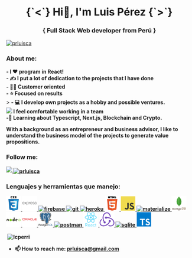 <h1 align="center"> {`<`} Hi👋, I'm Luis Pérez {`>`} </h1>
<h3 align="center">{ Full Stack Web developer from Perú }</h3>

<p align="left"> <a href="https://twitter.com/prluisca" target="blank"><img src="https://img.shields.io/twitter/follow/prluisca?logo=twitter&style=for-the-badge" alt="prluisca" /></a> </p>

<h3 align="left">About me:</h3>

<b>- I ❤️ program in React!</b><br/>
<b>- ✍️ I put a lot of dedication to the projects that I have done</b><br/>
<b>- 👨🏻 Customer oriented </b><br/>
<b>- ⭐️ Focused on results </b><br/>>
  <b>- 💻 I develop own projects as a hobby and possible ventures.</b><br/>
<b><img src="https://media.giphy.com/media/LnQjpWaON8nhr21vNW/giphy.gif" width="30"> I feel comfortable working in a team</b><br/>
<b>-🌱 Learning about Typescript, Next.js, Blockchain and Crypto.
<p><b>With a background as an entrepreneur and business advisor, I like to understand the business model of the projects to generate value propositions.</b></p>

<h3 align="left">Follow me:</h3>
<p align="left">
<a href="https://www.linkedin.com/in/luisperez-fullstack/" target="blank">
  <img src="https://www.freeiconspng.com/uploads/linkedin-logo-3.png" width="32" />
</a>
<a href="https://twitter.com/prluisca" target="blank"><img align="center" src="https://raw.githubusercontent.com/rahuldkjain/github-profile-readme-generator/master/src/images/icons/Social/twitter.svg" alt="prluisca" height="30" width="40" /></a>
</p>

<h3 align="left">Lenguajes y herramientas que manejo:</h3>
<p align="left"> <a href="https://www.w3schools.com/css/" target="_blank" rel="noreferrer"> <img src="https://raw.githubusercontent.com/devicons/devicon/master/icons/css3/css3-original-wordmark.svg" alt="css3" width="40" height="40"/> </a> <a href="https://expressjs.com" target="_blank" rel="noreferrer"> <img src="https://raw.githubusercontent.com/devicons/devicon/master/icons/express/express-original-wordmark.svg" alt="express" width="40" height="40"/> </a> <a href="https://firebase.google.com/" target="_blank" rel="noreferrer"> <img src="https://www.vectorlogo.zone/logos/firebase/firebase-icon.svg" alt="firebase" width="40" height="40"/> </a> <a href="https://git-scm.com/" target="_blank" rel="noreferrer"> <img src="https://www.vectorlogo.zone/logos/git-scm/git-scm-icon.svg" alt="git" width="40" height="40"/> </a> <a href="https://heroku.com" target="_blank" rel="noreferrer"> <img src="https://www.vectorlogo.zone/logos/heroku/heroku-icon.svg" alt="heroku" width="40" height="40"/> </a> <a href="https://www.w3.org/html/" target="_blank" rel="noreferrer"> <img src="https://raw.githubusercontent.com/devicons/devicon/master/icons/html5/html5-original-wordmark.svg" alt="html5" width="40" height="40"/> </a> <a href="https://developer.mozilla.org/en-US/docs/Web/JavaScript" target="_blank" rel="noreferrer"> <img src="https://raw.githubusercontent.com/devicons/devicon/master/icons/javascript/javascript-original.svg" alt="javascript" width="40" height="40"/> </a> <a href="https://materializecss.com/" target="_blank" rel="noreferrer"> <img src="https://raw.githubusercontent.com/prplx/svg-logos/5585531d45d294869c4eaab4d7cf2e9c167710a9/svg/materialize.svg" alt="materialize" width="40" height="40"/> </a> <a href="https://www.mongodb.com/" target="_blank" rel="noreferrer"> <img src="https://raw.githubusercontent.com/devicons/devicon/master/icons/mongodb/mongodb-original-wordmark.svg" alt="mongodb" width="40" height="40"/> </a> <a href="https://nodejs.org" target="_blank" rel="noreferrer"> <img src="https://raw.githubusercontent.com/devicons/devicon/master/icons/nodejs/nodejs-original-wordmark.svg" alt="nodejs" width="40" height="40"/> </a> <a href="https://www.oracle.com/" target="_blank" rel="noreferrer"> <img src="https://raw.githubusercontent.com/devicons/devicon/master/icons/oracle/oracle-original.svg" alt="oracle" width="40" height="40"/> </a> <a href="https://www.postgresql.org" target="_blank" rel="noreferrer"> <img src="https://raw.githubusercontent.com/devicons/devicon/master/icons/postgresql/postgresql-original-wordmark.svg" alt="postgresql" width="40" height="40"/> </a> <a href="https://postman.com" target="_blank" rel="noreferrer"> <img src="https://www.vectorlogo.zone/logos/getpostman/getpostman-icon.svg" alt="postman" width="40" height="40"/> </a> <a href="https://reactjs.org/" target="_blank" rel="noreferrer"> <img src="https://raw.githubusercontent.com/devicons/devicon/master/icons/react/react-original-wordmark.svg" alt="react" width="40" height="40"/> </a> <a href="https://redux.js.org" target="_blank" rel="noreferrer"> <img src="https://raw.githubusercontent.com/devicons/devicon/master/icons/redux/redux-original.svg" alt="redux" width="40" height="40"/> </a> <a href="https://www.sqlite.org/" target="_blank" rel="noreferrer"> <img src="https://www.vectorlogo.zone/logos/sqlite/sqlite-icon.svg" alt="sqlite" width="40" height="40"/> </a> <a href="https://www.typescriptlang.org/" target="_blank" rel="noreferrer"> <img src="https://raw.githubusercontent.com/devicons/devicon/master/icons/typescript/typescript-original.svg" alt="typescript" width="40" height="40"/> </a> </p>

 <p>&nbsp;<img align="center" src="https://github-readme-stats.vercel.app/api?username=lcperri&show_icons=true&locale=en" alt="lcperri" /></p>
  
  - 📫 How to reach me: prluisca@gmail.com
